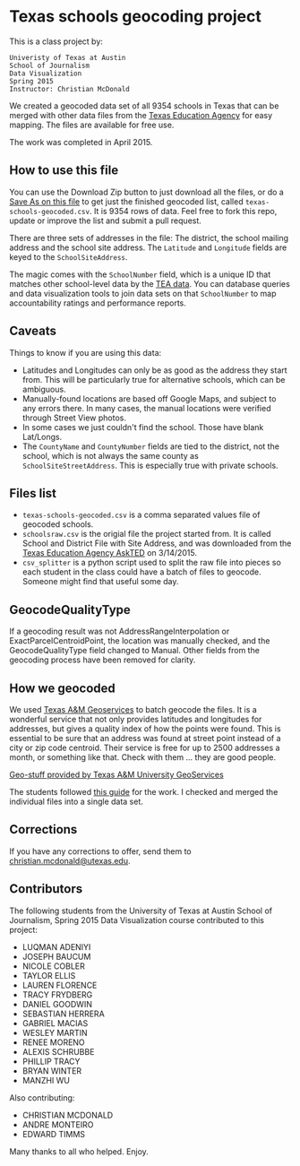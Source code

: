 Texas schools geocoding project
===============================

This is a class project by:

    Univeristy of Texas at Austin
    School of Journalism
    Data Visualization
    Spring 2015
    Instructor: Christian McDonald

We created a geocoded data set of all 9354 schools in Texas that can be merged with other data files from the [Texas Education Agency](http://tea.texas.gov/Reports_and_Data/) for easy mapping. The files are available for free use.

The work was completed in April 2015.

## How to use this file

You can use the Download Zip button to just download all the files, or do a [Save As on this file](https://raw.githubusercontent.com/utdata/texas-schools/master/texas-schools-geocoded.csv) to get just the finished geocoded list, called `texas-schools-geocoded.csv`. It is 9354 rows of data. Feel free to fork this repo, update or improve the list and submit a pull request.

There are three sets of addresses in the file: The district, the school mailing address and the school site address. The `Latitude` and `Longitude` fields are keyed to the `SchoolSiteAddress`.

The magic comes with the `SchoolNumber` field, which is a unique ID that matches other school-level data by the [TEA data](http://tea.texas.gov/Reports_and_Data/). You can database queries and data visualization tools to join data sets on that `SchoolNumber` to map accountability ratings and performance reports.

## Caveats

Things to know if you are using this data:

* Latitudes and Longitudes can only be as good as the address they start from. This will be particularly true for alternative schools, which can be ambiguous.
* Manually-found locations are based off Google Maps, and subject to any errors there. In many cases, the manual locations were verified through Street View photos.
* In some cases we just couldn't find the school. Those have blank Lat/Longs.
* The `CountyName` and `CountyNumber` fields are tied to the district, not the school, which is not always the same county as `SchoolSiteStreetAddress`. This is especially true with private schools.

## Files list

* `texas-schools-geocoded.csv` is a comma separated values file of geocoded schools.
* `schoolsraw.csv` is the origial file the project started from. It is called School and District File with Site Address, and was downloaded from the [Texas Education Agency AskTED](http://mansfield.tea.state.tx.us/tea.askted.web/Forms/Home.aspx) on 3/14/2015.
* `csv_splitter` is a python script used to split the raw file into pieces so each student in the class could have a batch of files to geocode. Someone might find that useful some day.

## GeocodeQualityType

If a geocoding result was not AddressRangeInterpolation or ExactParcelCentroidPoint, the location was manually checked, and the GeocodeQualityType field changed to Manual. Other fields from the geocoding process have been removed for clarity.

## How we geocoded

We used [Texas A&M Geoservices](http://geoservices.tamu.edu/) to batch geocode the files. It is a wonderful service that not only provides latitudes and longitudes for addresses, but gives a quality index of how the points were found. This is essential to be sure that an address was found at street point instead of a city or zip code centroid. Their service is free for up to 2500 addresses a month, or something like that. Check with them ... they are good people.

[Geo-stuff provided by Texas A&M University GeoServices](http://geoservices.tamu.edu/)

The students followed [this guide](https://docs.google.com/document/d/16_reBIxOvRJvfiuTN5bdGpFFq0JH39pmE5kCOv8xaCM/edit?usp=sharing) for the work. I checked and merged the individual files into a single data set.

## Corrections

If you have any corrections to offer, send them to christian.mcdonald@utexas.edu.

## Contributors

The following students from the University of Texas at Austin School of Journalism, Spring 2015 Data Visualization course contributed to this project:

* LUQMAN ADENIYI
* JOSEPH BAUCUM
* NICOLE COBLER
* TAYLOR ELLIS
* LAUREN FLORENCE
* TRACY FRYDBERG
* DANIEL GOODWIN
* SEBASTIAN HERRERA
* GABRIEL MACIAS
* WESLEY MARTIN
* RENEE MORENO
* ALEXIS SCHRUBBE
* PHILLIP TRACY
* BRYAN WINTER
* MANZHI WU

Also contributing:

* CHRISTIAN MCDONALD
* ANDRE MONTEIRO
* EDWARD TIMMS

Many thanks to all who helped. Enjoy.
